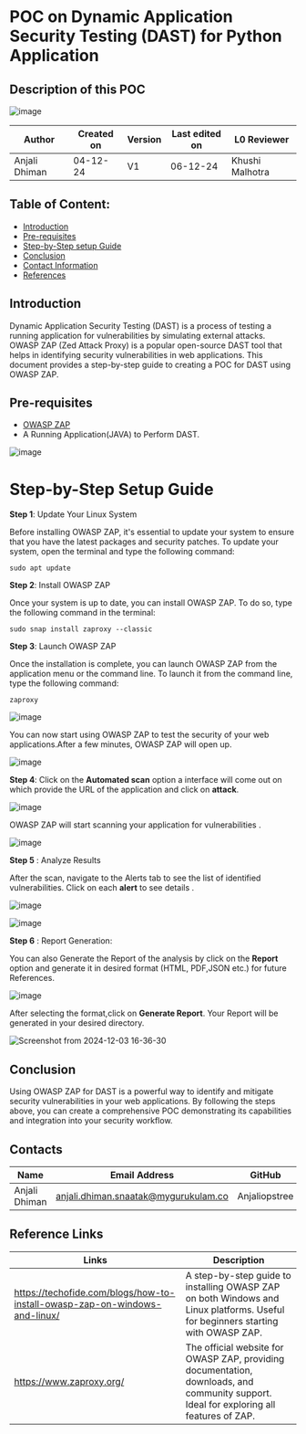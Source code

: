 # POC on Dynamic Application Security Testing (DAST) for Python Application
## Description of this POC 


![image](https://github.com/user-attachments/assets/171719a3-9f78-40bd-aaf8-4b9cd9242a85)

| **Author** | **Created on** | **Version** | **Last edited on** | **L0 Reviewer** |
|------------|----------------|-------------------|---------------------|----------|
| Anjali Dhiman  | 04-12-24      | V1  | 06-12-24           | Khushi Malhotra |


## Table of Content: 
- [Introduction](#Introduction)
- [Pre-requisites](#Pre-requisites)
- [Step-by-Step setup Guide](#Step-by-step-Setup-Guide)
- [Conclusion](#Conclusion)
- [Contact Information](#Contact-Information)
- [References](#References)

## Introduction
Dynamic Application Security Testing (DAST) is a process of testing a running application for vulnerabilities by simulating external attacks. OWASP ZAP (Zed Attack Proxy) is a popular open-source DAST tool that helps in identifying security vulnerabilities in web applications. This document provides a step-by-step guide to creating a POC for DAST using OWASP ZAP.

## Pre-requisites
- [OWASP ZAP](https://www.zaproxy.org/) 
- A Running Application(JAVA) to Perform DAST.

![image](https://github.com/user-attachments/assets/98359f43-cbdc-4617-bbc5-2b6ed9f73405)


# Step-by-Step Setup Guide

**Step 1**: Update Your Linux System

Before installing OWASP ZAP, it's essential to update your system to ensure that you have the latest packages and security patches. To update your system, open the terminal and type the following command:
```
sudo apt update
```
**Step 2**: Install OWASP ZAP

Once your system is up to date, you can install OWASP ZAP. To do so, type the following command in the terminal:
```
sudo snap install zaproxy --classic
````
**Step 3**: Launch OWASP ZAP

Once the installation is complete, you can launch OWASP ZAP from the application menu or the command line. To launch it from the command line, type the following command:
```
zaproxy
```
![image](https://github.com/user-attachments/assets/95ffc176-ae19-4576-bfa3-13aa07190cfb)



You can now start using OWASP ZAP to test the security of your web applications.After a few minutes, OWASP ZAP will open up.

![image](https://github.com/user-attachments/assets/73b5d624-9147-45c2-bf3f-9b9f437f3129)



**Step 4**: Click on the **Automated scan** option a interface will come out on which provide the URL of the application and click on **attack**. 

![image](https://github.com/user-attachments/assets/4a96a933-3907-47c1-8ecb-0589308ebaea)



OWASP ZAP will start  scanning  your application for  vulnerabilities .

![image](https://github.com/user-attachments/assets/61510b82-ae54-4fba-be6b-0580355b3b44)


**Step 5** : Analyze Results

 After the scan, navigate to the Alerts tab to see the list of identified vulnerabilities. Click on each **alert** to see details .

 ![image](https://github.com/user-attachments/assets/a11c4743-8635-416e-b142-2da9ef0ebdb8)


![image](https://github.com/user-attachments/assets/11ec0321-2756-456f-94f4-92f8540dd41b)


 **Step 6** : Report Generation: 

You can also Generate the Report of the analysis by click on the **Report** option and generate it in desired format (HTML, PDF,JSON etc.) for future References. 

![image](https://github.com/user-attachments/assets/e5199663-5308-4390-bb87-a58d107018b5)



After selecting the format,click on **Generate Report**. Your Report will be generated in your desired directory. 

![Screenshot from 2024-12-03 16-36-30](https://github.com/user-attachments/assets/f6e63bad-b94f-4e89-b7fe-6f03c1a6ab4a)

## Conclusion

Using OWASP ZAP for DAST is a powerful way to identify and mitigate security vulnerabilities in your web applications. By following the steps above, you can create a comprehensive POC demonstrating its capabilities and integration into your security workflow.

## Contacts

| Name| Email Address      | GitHub | URL |
|-----|--------------------------|----------|---------|
| Anjali Dhiman | anjali.dhiman.snaatak@mygurukulam.co |  Anjaliopstree  |  https://github.com/Anjaliopstree  |

## Reference Links

| Links | Description |
|-------|-------------|
|https://techofide.com/blogs/how-to-install-owasp-zap-on-windows-and-linux/ | A step-by-step guide to installing OWASP ZAP on both Windows and Linux platforms. Useful for beginners starting with OWASP ZAP. |
| https://www.zaproxy.org/ | The official website for OWASP ZAP, providing documentation, downloads, and community support. Ideal for exploring all features of ZAP. |
